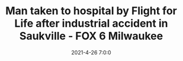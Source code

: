 ---
"title": "Man taken to hospital by Flight for Life after industrial accident in Saukville - FOX 6 Milwaukee"
"date": "2021-4-26 7:0:0"
"feed_name": "GOOGLENEWSINDUSTRIAL"
"feed_website": "https://news.google.com/search?q=industrial%2Bincident&hl=en-US&gl=US&ceid=US:en"
"feed_rss": "https://news.google.com/rss/search?q=industrial%2Bincident&hl=en-US&gl=US&ceid=US:en"
"link": "https://www.fox6now.com/news/man-taken-to-hospital-by-flight-for-life-after-industrial-accident-in-saukville"
"file": "_posts/2021-1-1-f38af28a21a6b214937024ee37a1e1754390f83c.md"
"accident": "0"
"drilling": "0"
---